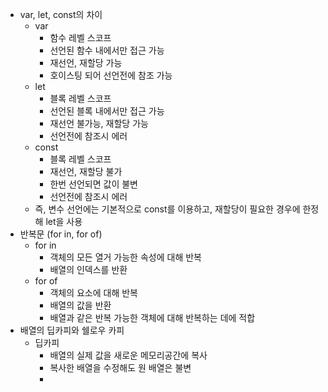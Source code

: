 - var, let, const의 차이
	- var
		- 함수 레벨 스코프
		- 선언된 함수 내에서만 접근 가능
		- 재선언, 재할당 가능
		- 호이스팅 되어 선언전에 참조 가능
	- let
		- 블록 레벨 스코프
		- 선언된 블록 내에서만 접근 가능
		- 재선언 불가능, 재할당 가능
		- 선언전에 참조시 에러
	- const
		- 블록 레벨 스코프
		- 재선언, 재할당 불가
		- 한번 선언되면 값이 불변
		- 선언전에 참조시 에러
	- 즉, 변수 선언에는 기본적으로 const를 이용하고, 재할당이 필요한 경우에 한정해 let을 사용
- 반복문 (for in, for of)
	- for in
		- 객체의 모든 열거 가능한 속성에 대해 반복
		- 배열의 인덱스를 반환
	- for of
		- 객체의 요소에 대해 반복
		- 배열의 값을 반환
		- 배열과 같은 반복 가능한 객체에 대해 반복하는 데에 적합
- 배열의 딥카피와 쉘로우 카피
	- 딥카피
		- 배열의 실제 값을 새로운 메모리공간에 복사
		- 복사한 배열을 수정해도 원 배열은 불변
		- 